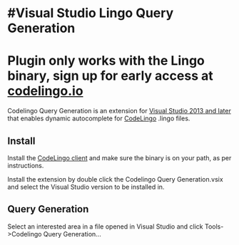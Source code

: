 #Visual Studio Lingo Query Generation
=========

# Plugin only works with the Lingo binary, sign up for early access at [codelingo.io](http://codelingo.io)

Codelingo Query Generation is an extension for [Visual Studio 2013 and later](https://www.visualstudio.com/) that enables dynamic autocomplete for [CodeLingo](http://codelingo.io) .lingo files.

Install
-------

Install the [CodeLingo client](https://github.com/codelingo/lingo) and make sure the binary is on your path, as per instructions.

Install the extension by double click the Codelingo Query Generation.vsix and select the Visual Studio version to be installed in. 

Query Generation
-------

Select an interested area in a file opened in Visual Studio and click Tools->Codelingo Query Generation...  